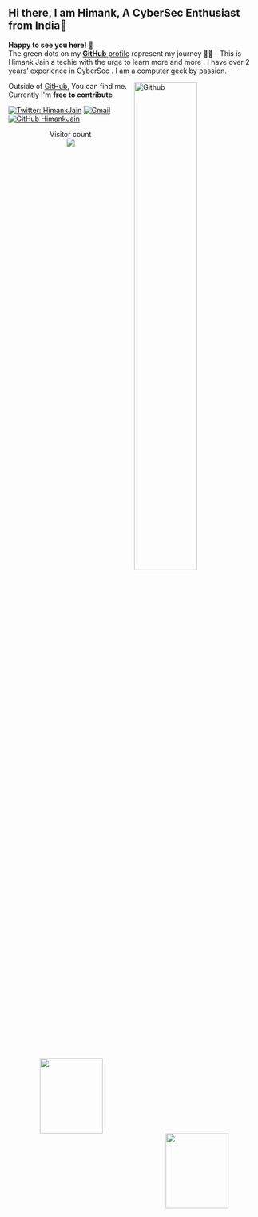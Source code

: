 ## Hi there, I am Himank, A CyberSec Enthusiast from India👋

**Happy to see you here!** :star_struck: <br> The green dots on my [**GitHub** profile](https://github.com/Himmii) represent my journey :running_man: - This is Himank Jain a techie with the urge to learn more and more . I have over 2 years’ experience in CyberSec . I am a computer geek by passion. 

<img width="50%" align="right" alt="Github" src="https://raw.githubusercontent.com/onimur/.github/master/.resources/git-header.svg" />

Outside of [GitHub](https://github.com/Himmii/), 
You can find me. Currently I'm **free to contribute**

<p align="center">
 <img width="50%" height="150em" align ="left" src="https://github-readme-stats.vercel.app/api/top-langs/?username=Himmii&layout=compact&langs_count=8&theme=radical"/>
<img width="50%" height="150em" align ="right" src="https://github-readme-stats.vercel.app/api?username=Himmii&show_icons=true&theme=radical&include_all_commits=true&count_private=true"/>
</p>

[![Twitter: HimankJain](https://img.shields.io/twitter/follow/himmii?style=social)](https://twitter.com/hiimmiiii)
[![Gmail](https://img.shields.io/badge/-Gmail-c14438?style=flat&logo=Gmail&logoColor=white)](mailto:jainhimank1004@gmail.com)
[![GitHub HimankJain](https://img.shields.io/github/followers/Himmii?label=follow&style=social)](https://github.com/Himmii)
<p align="center"> 
  Visitor count<br>
  <img src="https://profile-counter.glitch.me/Himmii/count.svg" />
</p>
